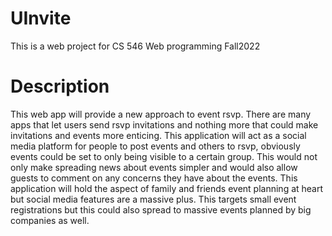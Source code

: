 # UInvite
This is a web project for CS 546 Web programming Fall2022

# Description
This web app will provide a new approach to event rsvp. There are many apps that let users send rsvp invitations and nothing more that could make invitations and events more enticing. This application will act as a social media platform for people to post events and others to rsvp, obviously events could be set to only being visible to a certain group. This would not only make spreading news about events simpler and would also allow guests to comment on any concerns they have about the events. This application will hold the aspect of family and friends event planning at heart but social media features are a massive plus. This targets small event registrations but this could also spread to massive events planned by big companies as well. 

